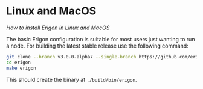 # Linux and MacOS
*How to install Erigon in Linux and MacOS*

The basic Erigon configuration is suitable for most users just wanting to run a node. For building the latest stable release use the following command:

```bash
git clone --branch v3.0.0-alpha7 --single-branch https://github.com/erigontech/erigon.git
cd erigon
make erigon
```

This should create the binary at `./build/bin/erigon`.
